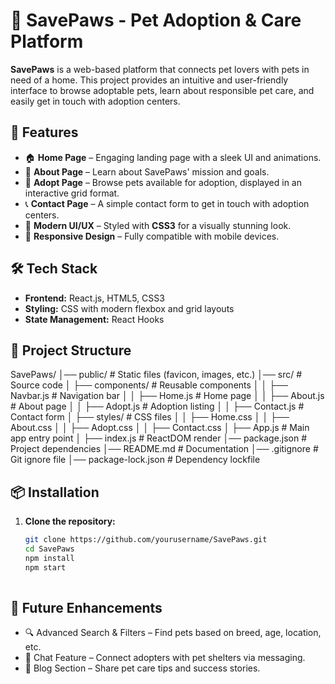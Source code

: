 # 🐾 SavePaws - Pet Adoption & Care Platform

**SavePaws** is a web-based platform that connects pet lovers with pets in need of a home. This project provides an intuitive and user-friendly interface to browse adoptable pets, learn about responsible pet care, and easily get in touch with adoption centers.

## 🚀 Features

- 🏠 **Home Page** – Engaging landing page with a sleek UI and animations.
- 📜 **About Page** – Learn about SavePaws' mission and goals.
- 🐶 **Adopt Page** – Browse pets available for adoption, displayed in an interactive grid format.
- 📞 **Contact Page** – A simple contact form to get in touch with adoption centers.
- 🎨 **Modern UI/UX** – Styled with **CSS3** for a visually stunning look.
- 📱 **Responsive Design** – Fully compatible with mobile devices.

## 🛠️ Tech Stack

- **Frontend:** React.js, HTML5, CSS3
- **Styling:** CSS with modern flexbox and grid layouts
- **State Management:** React Hooks

## 📂 Project Structure

SavePaws/ │── public/ # Static files (favicon, images, etc.) │── src/ # Source code │ ├── components/ # Reusable components │ │ ├── Navbar.js # Navigation bar │ │ ├── Home.js # Home page │ │ ├── About.js # About page │ │ ├── Adopt.js # Adoption listing │ │ ├── Contact.js # Contact form │ ├── styles/ # CSS files │ │ ├── Home.css │ │ ├── About.css │ │ ├── Adopt.css │ │ ├── Contact.css │ ├── App.js # Main app entry point │ ├── index.js # ReactDOM render │── package.json # Project dependencies │── README.md # Documentation │── .gitignore # Git ignore file │── package-lock.json # Dependency lockfile


## 📦 Installation

1. **Clone the repository:**
   ```sh
   git clone https://github.com/yourusername/SavePaws.git
   cd SavePaws
   npm install
   npm start
  
## 📌 Future Enhancements
 - 🔍 Advanced Search & Filters – Find pets based on breed, age, location, etc.
 - 💬 Chat Feature – Connect adopters with pet shelters via messaging.
 - 📝 Blog Section – Share pet care tips and success stories.
